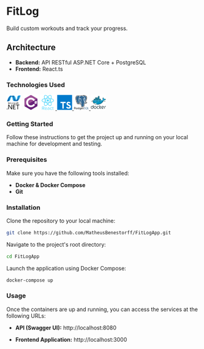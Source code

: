 # FitLog

Build custom workouts and track your progress.

## Architecture

- **Backend:** API RESTful ASP.NET Core + PostgreSQL
- **Frontend:** React.ts

### Technologies Used

<p align="left">
  <a href="https://dotnet.microsoft.com/en-us/" target="_blank" rel="noreferrer"><img src="https://raw.githubusercontent.com/devicons/devicon/master/icons/dot-net/dot-net-original-wordmark.svg" alt="dotnet" width="40" height="40"/></a>
  <a href="https://www.cprogramming.com/" target="_blank" rel="noreferrer"> <img src="https://raw.githubusercontent.com/devicons/devicon/master/icons/csharp/csharp-original.svg" alt="csharp" width="40" height="40"/></a>
  <a href="https://reactjs.org/" target="_blank" rel="noreferrer"> <img src="https://raw.githubusercontent.com/devicons/devicon/master/icons/react/react-original-wordmark.svg" alt="react" width="40" height="40"/> </a>
  <a href="https://www.typescriptlang.org/" target="_blank" rel="noreferrer"> <img src="https://raw.githubusercontent.com/devicons/devicon/master/icons/typescript/typescript-original.svg" alt="typescript" width="40" height="40"/> </a>
  <a href="https://www.postgresql.org" target="_blank" rel="noreferrer"> <img src="https://raw.githubusercontent.com/devicons/devicon/master/icons/postgresql/postgresql-original-wordmark.svg" alt="postgresql" width="40" height="40"/> </a>
  <a href="https://www.docker.com/" target="_blank" rel="noreferrer"> <img src="https://raw.githubusercontent.com/devicons/devicon/master/icons/docker/docker-original-wordmark.svg" alt="docker" width="40" height="40"/> </a>
</p>

### Getting Started

Follow these instructions to get the project up and running on your local machine for development and testing.

### Prerequisites

Make sure you have the following tools installed:

- **Docker & Docker Compose**
- **Git**

### Installation

Clone the repository to your local machine:

```bash
git clone https://github.com/MatheusBenestorff/FitLogApp.git
```

Navigate to the project's root directory:

```bash
cd FitLogApp
```

Launch the application using Docker Compose:

```bash
docker-compose up
```

### Usage

Once the containers are up and running, you can access the services at the following URLs:

- **API (Swagger UI):** http://localhost:8080

- **Frontend Application:** http://localhost:3000
